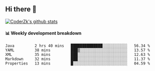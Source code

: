 ## Hi there 👋

[![CoderZk's github stats](https://github-readme-stats.vercel.app/api?username=zhoukuo123&show_icons=true&count_private=true)](https://github.com/anuraghazra/github-readme-stats)

#### :bar_chart: Weekly development breakdown

<!--START_SECTION:waka-->
```text
Java         2 hrs 40 mins   ██████████████░░░░░░░░░░░   56.34 % 
YAML         38 mins         ███▒░░░░░░░░░░░░░░░░░░░░░   13.57 % 
XML          35 mins         ███░░░░░░░░░░░░░░░░░░░░░░   12.63 % 
Markdown     32 mins         ███░░░░░░░░░░░░░░░░░░░░░░   11.37 % 
Properties   13 mins         █░░░░░░░░░░░░░░░░░░░░░░░░   04.59 % 
```
<!--END_SECTION:waka-->
